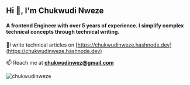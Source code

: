 <h2 align="left">Hi 👋, I'm Chukwudi Nweze</h2>
<h4 align="left">A frontend Engineer with over 5 years of experience. I simplify complex technical concepts through technical writing.</h4>

📝I write technical articles on [https://chukwudinweze.hashnode.dev](https://chukwudinweze.hashnode.dev)

📫 Reach me at **chukwudinwez@gmail.com**

<p><img align="center" src="https://github-readme-stats.vercel.app/api/top-langs?username=chukwudinweze&show_icons=true&locale=en&layout=compact" alt="chukwudinweze" /></p>
